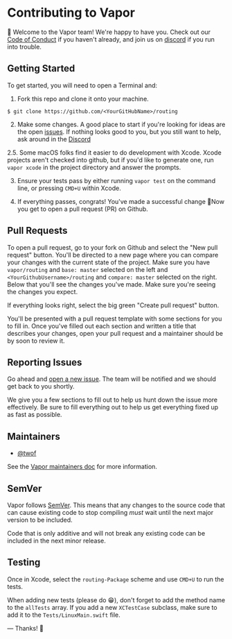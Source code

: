# Contributing to Vapor

👋 Welcome to the Vapor team! We're happy to have you. Check out our [Code of Conduct](https://github.com/vapor/vapor/blob/master/Docs/code_of_conduct.md) if you haven't already, and join us on [discord](https://vapor.team) if you run into trouble.

## Getting Started

To get started, you will need to open a Terminal and:

1. Fork this repo and clone it onto your machine.
```
$ git clone https://github.com/<YourGitHubName>/routing
```
2. Make some changes. A good place to start if you're looking for ideas are the open [issues](https://github.com/vapor/routing/issues). If nothing looks good to you, but you still want to help, ask around in the [Discord](https://vapor.team)

2.5. Some macOS folks find it easier to do development with Xcode. Xcode projects aren't checked into github, but if you'd like to generate one, run `vapor xcode` in the project directory and answer the prompts.

3. Ensure your tests pass by either running `vapor test` on the command line, or pressing `CMD+U` within Xcode.

4. If everything passes, congrats! You've made a successful change 🎉Now you get to open a pull request (PR) on Github.


## Pull Requests

To open a pull request, go to your fork on Github and select the "New pull request" button. You'll be directed to a new page where you can compare your changes with the current state of the project. Make sure you have `vapor/routing` and `base: master` selected on the left and `<YourGithubUsername>/routing` and `compare: master` selected on the right. Below that you'll see the changes you've made. Make sure you're seeing the changes you expect.

If everything looks right, select the big green "Create pull request" button.

You'll be presented with a pull request template with some sections for you to fill in. Once you've filled out each section and written a title that describes your changes, open your pull request and a maintainer should be by soon to review it.

## Reporting Issues
	
Go ahead and [open a new issue](https://github.com/vapor/routing/issues/new). The team will be notified and we should get back to you shortly.
	
We give you a few sections to fill out to help us hunt down the issue more effectively. Be sure to fill everything out to help us get everything fixed up as fast as possible.

## Maintainers

- [@twof](https://github.com/twof)

See the [Vapor maintainers doc](https://github.com/vapor/vapor/blob/master/Docs/maintainers.md) for more information.

## SemVer

Vapor follows [SemVer](https://semver.org). This means that any changes to the source code that can cause
existing code to stop compiling _must_ wait until the next major version to be included. 

Code that is only additive and will not break any existing code can be included in the next minor release.

## Testing

Once in Xcode, select the `routing-Package` scheme and use `CMD+U` to run the tests.

When adding new tests (please do 😁), don't forget to add the method name to the `allTests` array. 
If you add a new `XCTestCase` subclass, make sure to add it to the `Tests/LinuxMain.swift` file.


&mdash; Thanks! 🙌
